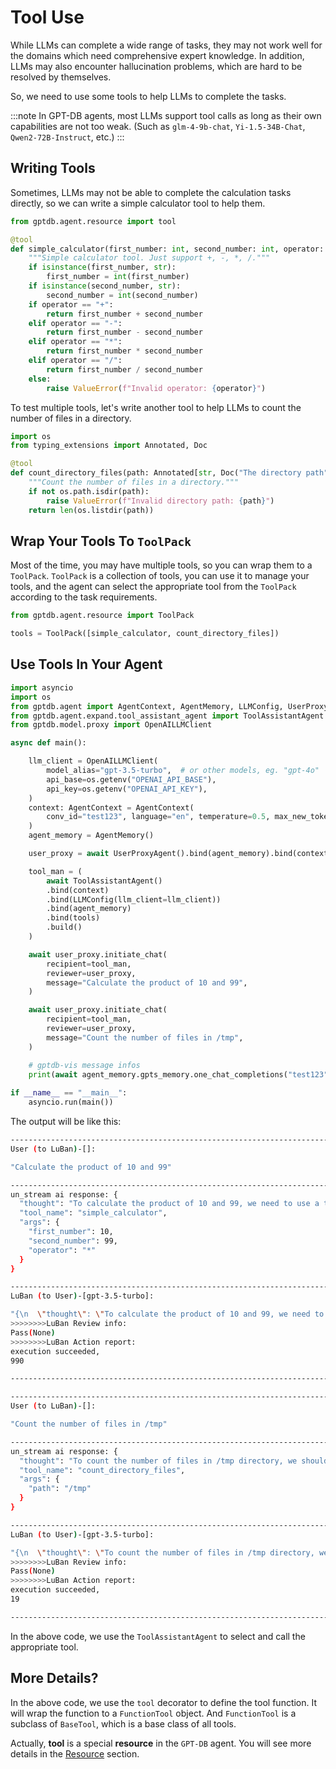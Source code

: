 # Tool Use

While LLMs can complete a wide range of tasks, they may not work well for the domains 
which need comprehensive expert knowledge. In addition, LLMs may also encounter 
hallucination problems, which are hard to be resolved by themselves.

So, we need to use some tools to help LLMs to complete the tasks.

:::note
In GPT-DB agents, most LLMs support tool calls as long as their own capabilities are not too weak.
(Such as `glm-4-9b-chat`, `Yi-1.5-34B-Chat`, `Qwen2-72B-Instruct`, etc.)
:::

## Writing Tools

Sometimes, LLMs may not be able to complete the calculation tasks directly, so we can 
write a simple calculator tool to help them.
```python
from gptdb.agent.resource import tool

@tool
def simple_calculator(first_number: int, second_number: int, operator: str) -> float:
    """Simple calculator tool. Just support +, -, *, /."""
    if isinstance(first_number, str):
        first_number = int(first_number)
    if isinstance(second_number, str):
        second_number = int(second_number)
    if operator == "+":
        return first_number + second_number
    elif operator == "-":
        return first_number - second_number
    elif operator == "*":
        return first_number * second_number
    elif operator == "/":
        return first_number / second_number
    else:
        raise ValueError(f"Invalid operator: {operator}")
```

To test multiple tools,  let's write another tool to help LLMs to count the number of files in a directory.

```python
import os
from typing_extensions import Annotated, Doc

@tool
def count_directory_files(path: Annotated[str, Doc("The directory path")]) -> int:
    """Count the number of files in a directory."""
    if not os.path.isdir(path):
        raise ValueError(f"Invalid directory path: {path}")
    return len(os.listdir(path))
```
## Wrap Your Tools To `ToolPack`

Most of the time, you may have multiple tools, so you can wrap them to a `ToolPack`.
`ToolPack` is a collection of tools, you can use it to manage your tools, and the agent 
can select the appropriate tool from the `ToolPack` according to the task requirements.

```python
from gptdb.agent.resource import ToolPack

tools = ToolPack([simple_calculator, count_directory_files])
```

## Use Tools In Your Agent

```python
import asyncio
import os
from gptdb.agent import AgentContext, AgentMemory, LLMConfig, UserProxyAgent
from gptdb.agent.expand.tool_assistant_agent import ToolAssistantAgent
from gptdb.model.proxy import OpenAILLMClient

async def main():

    llm_client = OpenAILLMClient(
        model_alias="gpt-3.5-turbo",  # or other models, eg. "gpt-4o"
        api_base=os.getenv("OPENAI_API_BASE"),
        api_key=os.getenv("OPENAI_API_KEY"),
    )
    context: AgentContext = AgentContext(
        conv_id="test123", language="en", temperature=0.5, max_new_tokens=2048
    )
    agent_memory = AgentMemory()

    user_proxy = await UserProxyAgent().bind(agent_memory).bind(context).build()

    tool_man = (
        await ToolAssistantAgent()
        .bind(context)
        .bind(LLMConfig(llm_client=llm_client))
        .bind(agent_memory)
        .bind(tools)
        .build()
    )

    await user_proxy.initiate_chat(
        recipient=tool_man,
        reviewer=user_proxy,
        message="Calculate the product of 10 and 99",
    )

    await user_proxy.initiate_chat(
        recipient=tool_man,
        reviewer=user_proxy,
        message="Count the number of files in /tmp",
    )

    # gptdb-vis message infos
    print(await agent_memory.gpts_memory.one_chat_completions("test123"))
    
if __name__ == "__main__":
    asyncio.run(main())

```
The output will be like this:
``````bash
--------------------------------------------------------------------------------
User (to LuBan)-[]:

"Calculate the product of 10 and 99"

--------------------------------------------------------------------------------
un_stream ai response: {
  "thought": "To calculate the product of 10 and 99, we need to use a tool that can perform multiplication operation.",
  "tool_name": "simple_calculator",
  "args": {
    "first_number": 10,
    "second_number": 99,
    "operator": "*"
  }
}

--------------------------------------------------------------------------------
LuBan (to User)-[gpt-3.5-turbo]:

"{\n  \"thought\": \"To calculate the product of 10 and 99, we need to use a tool that can perform multiplication operation.\",\n  \"tool_name\": \"simple_calculator\",\n  \"args\": {\n    \"first_number\": 10,\n    \"second_number\": 99,\n    \"operator\": \"*\"\n  }\n}"
>>>>>>>>LuBan Review info: 
Pass(None)
>>>>>>>>LuBan Action report: 
execution succeeded,
990

--------------------------------------------------------------------------------

--------------------------------------------------------------------------------
User (to LuBan)-[]:

"Count the number of files in /tmp"

--------------------------------------------------------------------------------
un_stream ai response: {
  "thought": "To count the number of files in /tmp directory, we should use a tool that can perform this operation.",
  "tool_name": "count_directory_files",
  "args": {
    "path": "/tmp"
  }
}

--------------------------------------------------------------------------------
LuBan (to User)-[gpt-3.5-turbo]:

"{\n  \"thought\": \"To count the number of files in /tmp directory, we should use a tool that can perform this operation.\",\n  \"tool_name\": \"count_directory_files\",\n  \"args\": {\n    \"path\": \"/tmp\"\n  }\n}"
>>>>>>>>LuBan Review info: 
Pass(None)
>>>>>>>>LuBan Action report: 
execution succeeded,
19

--------------------------------------------------------------------------------
``````


In the above code, we use the `ToolAssistantAgent` to select and call the appropriate tool.

## More Details?

In the above code, we use the `tool` decorator to define the tool function. It will wrap the function to a 
`FunctionTool` object. And `FunctionTool` is a subclass of `BaseTool`, which is a base class of all tools.

Actually, **tool** is a special **resource** in the `GPT-DB` agent. You will see more details in the [Resource](./resource.md) section.